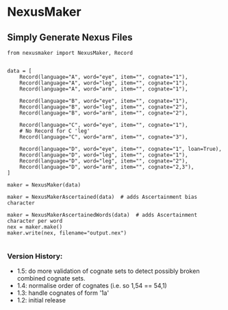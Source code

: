 # NexusMaker

## Simply Generate Nexus Files

```
from nexusmaker import NexusMaker, Record


data = [
    Record(language="A", word="eye", item="", cognate="1"),
    Record(language="A", word="leg", item="", cognate="1"),
    Record(language="A", word="arm", item="", cognate="1"),
    
    Record(language="B", word="eye", item="", cognate="1"),
    Record(language="B", word="leg", item="", cognate="2"),
    Record(language="B", word="arm", item="", cognate="2"),
    
    Record(language="C", word="eye", item="", cognate="1"),
    # No Record for C 'leg'
    Record(language="C", word="arm", item="", cognate="3"),

    Record(language="D", word="eye", item="", cognate="1", loan=True),
    Record(language="D", word="leg", item="", cognate="1"),
    Record(language="D", word="leg", item="", cognate="2"),
    Record(language="D", word="arm", item="", cognate="2,3"),
]

maker = NexusMaker(data)

maker = NexusMakerAscertained(data)  # adds Ascertainment bias character

maker = NexusMakerAscertainedWords(data)  # adds Ascertainment character per word
nex = maker.make()
maker.write(nex, filename="output.nex")


```

### Version History:

* 1.5: do more validation of cognate sets to detect possibly broken combined cognate sets.
* 1.4: normalise order of cognates (i.e. so 1,54 == 54,1)
* 1.3: handle cognates of form '1a'
* 1.2: initial release
